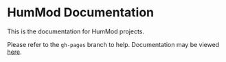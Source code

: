 # HumMod Documentation

This is the documentation for HumMod projects.

Please refer to the `gh-pages` branch to help.  Documentation may be viewed [here](http://hummod.org/help).